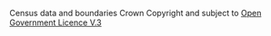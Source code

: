 Census data and boundaries Crown Copyright and subject to [Open Government Licence V.3](https://www.nationalarchives.gov.uk/doc/open-government-licence/version/3/)